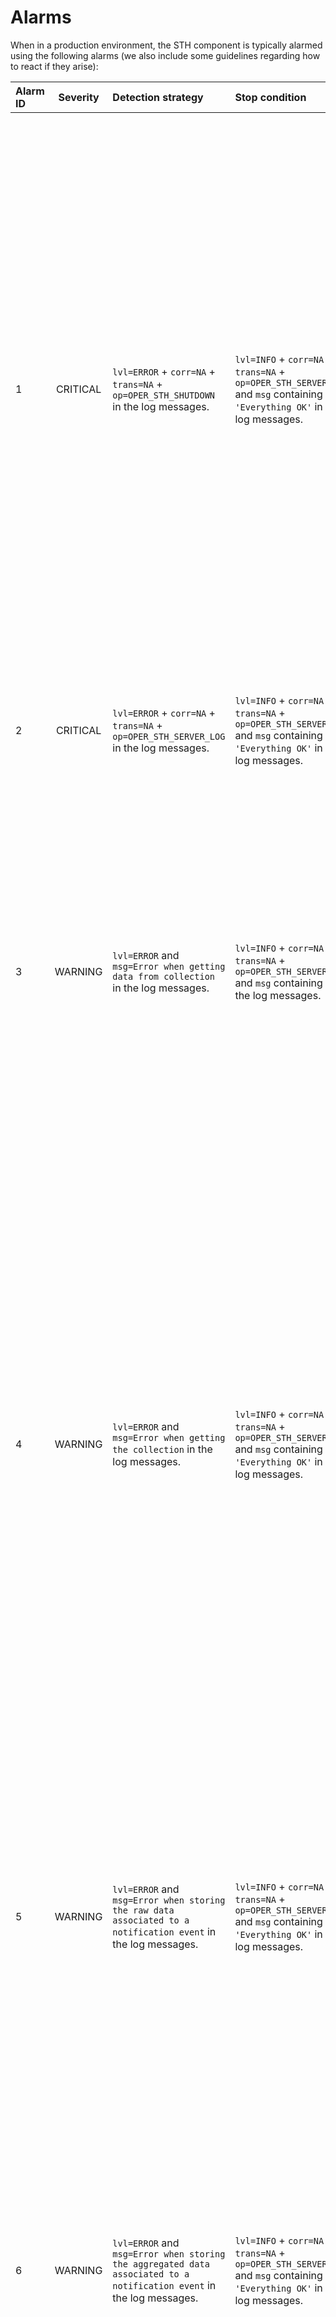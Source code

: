 # Alarms

When in a production environment, the STH component is typically alarmed using the following alarms (we also include
some guidelines regarding how to react if they arise):

| Alarm ID | Severity | Detection strategy                                                                                                   | Stop condition                                                                                                             | Description                                                                                             | Action                                                                                                                                                                                                                                                                                                                                                                                                                                                                                                                                                    |
| :------- | :------: | :------------------------------------------------------------------------------------------------------------------- | :------------------------------------------------------------------------------------------------------------------------- | :------------------------------------------------------------------------------------------------------ | :-------------------------------------------------------------------------------------------------------------------------------------------------------------------------------------------------------------------------------------------------------------------------------------------------------------------------------------------------------------------------------------------------------------------------------------------------------------------------------------------------------------------------------------------------------- |
| 1        | CRITICAL | `lvl=ERROR` + `corr=NA` + `trans=NA` + `op=OPER_STH_SHUTDOWN` in the log messages.                                   | `lvl=INFO` + `corr=NA` + `trans=NA` + `op=OPER_STH_SERVER_LOG` and `msg` containing `'Everything OK'` in the log messages. | Error when connecting to MongoDB or error when starting the Hapi server or any uncaught exception.      | 1. Check the logs to infer the concrete error <br/> 2. If error when connecting to MongoDB: <br/> &nbsp;&nbsp; 2.1. Check the MongoDB instance or replica-set is running. If not, start it up. <br/> &nbsp;&nbsp; 2.2. Check if the machine where the STH is running has connectivity to the MongoDB instance or replica-set. If not accessible, make it accessible. <br/> 3. If any other error: <br/> &nbsp;&nbsp; 3.1. Restart the STH server. <br/> &nbsp;&nbsp; 3.2. Contact the development team to inform them about this error.                   |
| 2        | CRITICAL | `lvl=ERROR` + `corr=NA` + `trans=NA` + `op=OPER_STH_SERVER_LOG` in the log messages.                                 | `lvl=INFO` + `corr=NA` + `trans=NA` + `op=OPER_STH_SERVER_LOG` and `msg` containing `'Everything OK'` in the log messages. | Internal Hapi server error.                                                                             | 1. Restart the STH server. <br/> 2. Contact the development team to inform them about this error.                                                                                                                                                                                                                                                                                                                                                                                                                                                         |
| 3        | WARNING  | `lvl=ERROR` and `msg=Error when getting data from collection` in the log messages.                                   | `lvl=INFO` + `corr=NA` + `trans=NA` + `op=OPER_STH_SERVER_LOG` and `msg` containing in the log messages.                   | Error when getting raw or aggregated data from a MongoDB collection.                                    | 1. Check the MongoDB instance or replica-set is running. If not, start it up. <br/> 2. Check if the machine where the STH is running has connectivity to the MongoDB instance or replica-set. If not accessible, make it accessible. <br/> 3. Contact the development team to inform them about this error.                                                                                                                                                                                                                                               |
| 4        | WARNING  | `lvl=ERROR` and `msg=Error when getting the collection` in the log messages.                                         | `lvl=INFO` + `corr=NA` + `trans=NA` + `op=OPER_STH_SERVER_LOG` and `msg` containing `'Everything OK'` in the log messages. | Error when getting the collection in MongoDB from which the raw or aggregated data should be retrieved. | 1. Check the MongoDB instance or replica-set is running. If not, start it up. <br/> 2. Check if the machine where the STH is running has connectivity to the MongoDB instance or replica-set. If not accessible, make it accessible. <br/> 3. The problem could be related to the limitation MongoDB imposes on the namespaces maximum size (for further information, see: [limits](http://docs.mongodb.org/manual/reference/limits/) , for the concrete MongoDB instance version) <br/> 4. Contact the development team to inform them about this error. |
| 5        | WARNING  | `lvl=ERROR` and `msg=Error when storing the raw data associated to a notification event` in the log messages.        | `lvl=INFO` + `corr=NA` + `trans=NA` + `op=OPER_STH_SERVER_LOG` and `msg` containing `'Everything OK'` in the log messages. | Error when storing raw data in the corresponding MongoDB collection.                                    | 1. Check the MongoDB instance or replica-set is running. If not, start it up. <br/> 2. Check if the machine where the STH is running has connectivity to the MongoDB instance or replica-set. If not accessible, make it accessible. <br/> 3. Contact the development team to inform them about this error.                                                                                                                                                                                                                                               |
| 6        | WARNING  | `lvl=ERROR` and `msg=Error when storing the aggregated data associated to a notification event` in the log messages. | `lvl=INFO` + `corr=NA` + `trans=NA` + `op=OPER_STH_SERVER_LOG` and `msg` containing `'Everything OK'` in the log messages. | Error when storing aggregated data in the corresponding MongoDB collection.                             | 1. Check the MongoDB instance or replica-set is running. If not, start it up. <br/> 2. Check if the machine where the STH is running has connectivity to the MongoDB instance or replica-set. If not accessible, make it accessible. <br/> 3. Contact the development team to inform them about this error.                                                                                                                                                                                                                                               |
| 7        | WARNING  | `lvl=ERROR` and `msg=Error when creating the index for TTL for collection` in the log messages.                      | `lvl=INFO` + `corr=NA` + `trans=NA` + `op=OPER_STH_SERVER_LOG` and `msg` containing `'Everything OK'` in the log messages. | Error when creating the index to force TTL in the newly created collection.                             | 1. Check the MongoDB instance or replica-set is running. If not, start it up. <br/> 2. Check if the machine where the STH is running has connectivity to the MongoDB instance or replica-set. If not accessible, make it accessible. <br/> 3. Contact the development team to inform them about this error.                                                                                                                                                                                                                                               |
